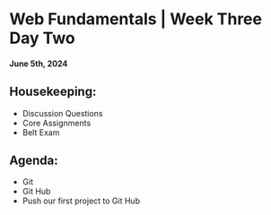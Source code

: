 # Web Fundamentals | Week Three Day Two
#### June 5th, 2024

## Housekeeping:
- Discussion Questions
- Core Assignments
- Belt Exam

## Agenda:
- Git
- Git Hub
- Push our first project to Git Hub